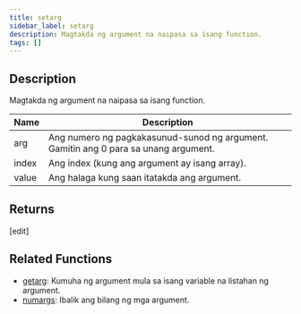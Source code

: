 ```yaml
---
title: setarg
sidebar_label: setarg
description: Magtakda ng argument na naipasa sa isang function.
tags: []
---
```


<LowercaseNote />

## Description

Magtakda ng argument na naipasa sa isang function.

| Name  | Description                                                 |
| ----- | ----------------------------------------------------------- |
| arg   | Ang numero ng pagkakasunud-sunod ng argument. Gamitin ang 0 para sa unang argument. |
| index | Ang index (kung ang argument ay isang array).               |
| value | Ang halaga kung saan itatakda ang argument.                 |

## Returns

[edit]

## Related Functions

- [getarg](getarg): Kumuha ng argument mula sa isang variable na listahan ng argument.
- [numargs](numargs): Ibalik ang bilang ng mga argument.